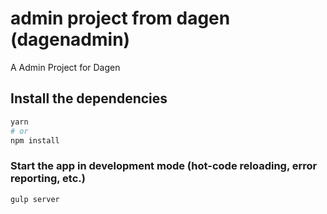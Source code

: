 # admin project from dagen (dagenadmin)

A Admin Project for Dagen

## Install the dependencies

```bash
yarn
# or
npm install
```

### Start the app in development mode (hot-code reloading, error reporting, etc.)

```bash
gulp server
```
